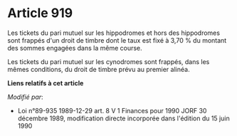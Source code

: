# Article 919

Les tickets du pari mutuel sur les hippodromes et hors des hippodromes sont frappés d'un droit de timbre dont le taux est
fixé à 3,70 % du montant des sommes engagées dans la même course.

Les tickets du pari mutuel sur les cynodromes sont frappés, dans les mêmes conditions, du droit de timbre prévu au premier
alinéa.

**Liens relatifs à cet article**

_Modifié par_:

  - Loi n°89-935 1989-12-29 art. 8 V 1 Finances pour 1990 JORF 30 décembre 1989, modification directe incorporée dans l'édition du 15 juin 1990
